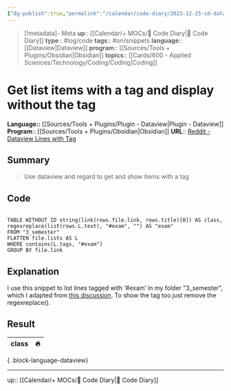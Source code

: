 ```yaml
---
{"dg-publish":true,"permalink":"/calendar/code-diary/2023-12-25-cd-dataview-get-list-items-with-a-tag-and-display-without-the-tag/","title":"Get list items with a tag and display without the tag"}
---
```


> [!metadata]- Meta
> **up**:: [[Calendar/+ MOCs/🧪 Code Diary\|🧪 Code Diary]]
> **type**:: #log/code 
> **tags**:: #on/snippets 
> **language**:: [[Dataview\|Dataview]]
> **program**:: [[Sources/Tools + Plugins/Obsidian\|Obsidian]]
> **topics**:: [[Cards/600 - Applied Sciences/Technology/Coding/Coding\|Coding]]


# Get list items with a tag and display without the tag
**Language::**  [[Sources/Tools + Plugins/Plugin - Dataview\|Plugin - Dataview]]
**Program**:: [[Sources/Tools + Plugins/Obsidian\|Obsidian]]
**URL**:: [Reddit - Dataview Lines with Tag](https://www.reddit.com/r/ObsidianMD/comments/17s0oiu/dataview_list_of_lines_with_tag/)

## Summary
> Use dataview and regard to get and show items with a tag

## Code

```Dataview

TABLE WITHOUT ID string(link(rows.file.link, rows.title)[0]) AS class, regexreplace(list(rows.L.text), "#exam", "") AS "exam"
FROM "3_semester"
FLATTEN file.lists AS L
WHERE contains(L.tags, "#exam")
GROUP BY file.link
```

## Explanation
I use this snippet to list lines tagged with ‘#exam’ in my folder "3_semester", which I adapted from [this discussion](https://github.com/blacksmithgu/obsidian-dataview/discussions/1329). To show the tag too just remove the regexreplace().

## Result

| class | 🔥 |
| ----- | -- |

{ .block-language-dataview}

---
up:: [[Calendar/+ MOCs/🧪 Code Diary\|🧪 Code Diary]]